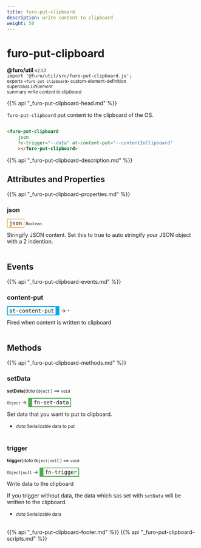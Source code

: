 ```yaml
---
title: furo-put-clipboard
description: write content to clipboard
weight: 50
---
```


# furo-put-clipboard
**@furo/util** <small>v2.1.7</small>
<br>`import '@furo/util/src/furo-put-clipboard.js';`<small>
<br>exports `<furo-put-clipboard>` custom-element-definition
<br>superclass *LitElement*</small>
<br><small>summary *write content to clipboard*</small>

{{% api "_furo-put-clipboard-head.md" %}}

`furo-put-clipboard`
 put content to the clipboard of the OS.

```html

<furo-put-clipboard
    json
    fn-trigger="--data" at-content-put="--contentInClipboard"
    ></furo-put-clipboard>

```

{{% api "_furo-put-clipboard-description.md" %}}


## Attributes and Properties
{{% api "_furo-put-clipboard-properties.md" %}}





### **json**

<span  style="border-width:2px; border-style: solid;border-color:  rgb(255, 182, 91);font-family:monospace; padding:2px 4px;">json</span>
<small>`Boolean` </small>

Stringify JSON content. Set this to true to auto stringify your JSON object with a 2 indention.
<br><br>
## Events
{{% api "_furo-put-clipboard-events.md" %}}

### **content-put**
<span  style="border-width:2px 10px 2px 2px; border-style: solid;border-color:  rgb(2, 168, 244);font-family:monospace; padding:2px 4px;">at-content-put</span>
→ <small>`*`</small>

Fired when content is written to clipboard
<br><br>

## Methods
{{% api "_furo-put-clipboard-methods.md" %}}


### **setData**
<small>**setData**(*data* `Object` ) ⟹ `void`</small>

<small>`Object` </small> →
<span  style="border-width:2px 2px 2px 10px; border-style: solid;border-color:  rgb(76, 175, 80);font-family:monospace; padding:2px 4px;">fn-set-data</span>

Set data that you want to put to clipboard.

- <small>*data* Serializable data to put</small>
<br><br>

### **trigger**
<small>**trigger**(*data* `Object|null` ) ⟹ `void`</small>

<small>`Object|null` </small> →
<span  style="border-width:2px 2px 2px 10px; border-style: solid;border-color:  rgb(76, 175, 80);font-family:monospace; padding:2px 4px;">fn-trigger</span>

Write data to the clipboard

If you trigger without data, the data which sas set with `setData` will be written to the clipboard.

- <small>*data* Serializable data</small>
<br><br>





{{% api "_furo-put-clipboard-footer.md" %}}
{{% api "_furo-put-clipboard-scripts.md" %}}
